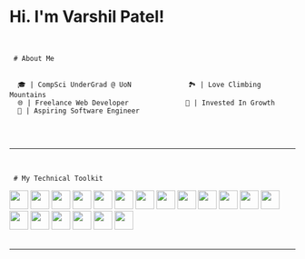 # Hi. I'm Varshil Patel!

<br/>

<!-- About  -->
<code> # About Me </code>
<pre>
  <code>
  🎓 | CompSci UnderGrad @ UoN              🏞️ | Love Climbing Mountains
  🌐 | Freelance Web Developer              🚀 | Invested In Growth
  📱 | Aspiring Software Engineer
  </code>
</pre>

<br/>

---
<br/>

<!--skills-->
<code> # My Technical Toolkit </code>
<div>
  <!--languages-->
  <img src="https://cdn.jsdelivr.net/gh/devicons/devicon@latest/icons/c/c-original.svg" height="33rem" width="33rem""/>
  <img src="https://cdn.jsdelivr.net/gh/devicons/devicon@latest/icons/python/python-original.svg" height="33rem" width="33rem"/>
  <img src="https://cdn.jsdelivr.net/gh/devicons/devicon@latest/icons/java/java-original.svg" height="33rem" width="33rem"/>
  <img src="https://cdn.jsdelivr.net/gh/devicons/devicon@latest/icons/javascript/javascript-original.svg" height="33rem" width="33rem"/>
  <img src="https://cdn.jsdelivr.net/gh/devicons/devicon@latest/icons/typescript/typescript-original.svg" height="33rem" width="33rem"/>
  <!--frontend-->
  <img src="https://cdn.jsdelivr.net/gh/devicons/devicon@latest/icons/vitejs/vitejs-original.svg" height="33rem" width="33rem"/>       
  <img src="https://cdn.jsdelivr.net/gh/devicons/devicon@latest/icons/react/react-original.svg" height="33rem" width="33rem"/>
  <img src="https://cdn.jsdelivr.net/gh/devicons/devicon@latest/icons/html5/html5-original.svg" height="33rem" width="33rem"/>
  <img src="https://cdn.jsdelivr.net/gh/devicons/devicon@latest/icons/css3/css3-original.svg" height="33rem" width="33rem"/>
  <img src="https://cdn.jsdelivr.net/gh/devicons/devicon@latest/icons/bootstrap/bootstrap-original.svg" height="33rem" width="33rem"/>
  <img src="https://cdn.jsdelivr.net/gh/devicons/devicon@latest/icons/materialui/materialui-original.svg" height="33rem" width="33rem"/>
  <!--backend-->
  <img src="https://cdn.jsdelivr.net/gh/devicons/devicon@latest/icons/php/php-original.svg" height="33rem" width="33rem"/>
  <img src="https://cdn.jsdelivr.net/gh/devicons/devicon@latest/icons/nodejs/nodejs-original.svg" height="33rem" width="33rem"/>
  <img src="https://cdn.jsdelivr.net/gh/devicons/devicon@latest/icons/mysql/mysql-original.svg" height="33rem" width="33rem"/>
  <img src="https://cdn.jsdelivr.net/gh/devicons/devicon@latest/icons/postgresql/postgresql-original.svg" height="33rem" width="33rem"/>
  <img src="https://cdn.jsdelivr.net/gh/devicons/devicon@latest/icons/mongodb/mongodb-original.svg" height="33rem" width="33rem"/>
  <img src="https://cdn.jsdelivr.net/gh/devicons/devicon@latest/icons/firebase/firebase-original.svg" height="33rem" width="33rem"/>
  <img src="https://cdn.jsdelivr.net/gh/devicons/devicon@latest/icons/supabase/supabase-original.svg" height="33rem" width="33rem"/>
  <img src="https://cdn.jsdelivr.net/gh/devicons/devicon@latest/icons/vercel/vercel-original.svg" height="33rem" width="33rem"/>
</div>

<br/>

---
<br/>

